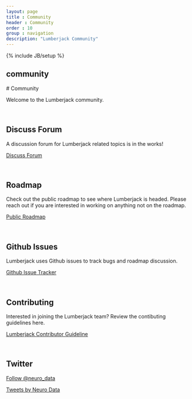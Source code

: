 ```yaml
---
layout: page
title : Community
header : Community
order : 10
group : navigation
description: "Lumberjack Community"
---
```


{% include JB/setup %}
<div class = "topbar">
  <div class id = "banner-title">
    <h2> community </h2>
  </div>
</div>
# Community

Welcome to the Lumberjack community.

<br>


## Discuss Forum

A discussion forum for Lumberjack related topics is in the works!

<a href="discuss.html" class="link-btn">Discuss Forum</a>

<br>

## Roadmap

Check out the public roadmap to see where Lumberjack is headed. Please reach out if you are interested in working on anything not on the roadmap. 

<a href="https://github.com/neurodata/lumberjack/projects/3" class="link-btn">Public Roadmap</a>

<br>


## Github Issues
Lumberjack uses Github issues to track bugs and roadmap discussion.

<a href="https://github.com/neurodata/lumberjack/issues" class="link-btn">Github Issue Tracker</a>

<br>


## Contributing
Interested in joining the Lumberjack team? Review the contibuting guidelines here. 

<a href="https://github.com/neurodata/lumberjack/blob/staging/CONTRIBUTING.md" class="link-btn">Lumberjack Contributor Guideline</a>

<br>

## Twitter

<a href="https://twitter.com/neuro_data" class="twitter-follow-button" data-show-count="false">Follow @neuro_data</a><script async src="https://platform.twitter.com/widgets.js" charset="utf-8"></script>

<a class="twitter-timeline" width="500" height="700" href="https://twitter.com/neuro_data">Tweets by Neuro Data</a> <script async src="https://platform.twitter.com/widgets.js" charset="utf-8"></script>
